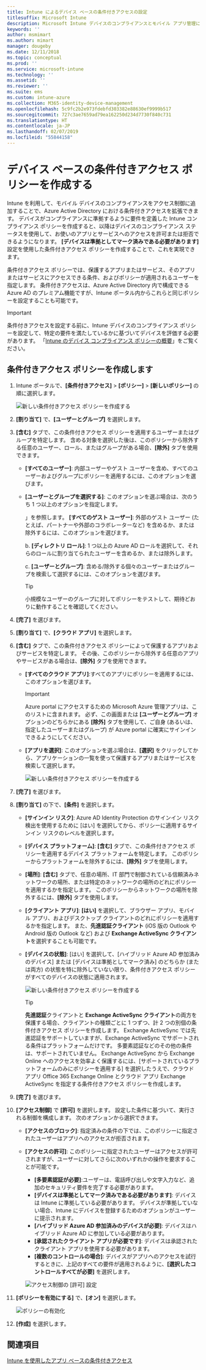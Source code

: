 ```yaml
---
title: Intune によるデバイス ベースの条件付きアクセスの設定
titlesuffix: Microsoft Intune
description: Microsoft Intune デバイスのコンプライアンスとモバイル アプリ管理に基づいて、デバイス ベースの条件付きアクセス ポリシーを作成する方法について説明します。
keywords: ''
author: msmimart
ms.author: mimart
manager: dougeby
ms.date: 12/11/2018
ms.topic: conceptual
ms.prod: ''
ms.service: microsoft-intune
ms.technology: ''
ms.assetid: ''
ms.reviewer: ''
ms.suite: ems
ms.custom: intune-azure
ms.collection: M365-identity-device-management
ms.openlocfilehash: 5c9fc2b2e973fdebfd303382e88630ef9999b517
ms.sourcegitcommit: 727c3ae7659ad79ea162250d234d7730f840c731
ms.translationtype: HT
ms.contentlocale: ja-JP
ms.lasthandoff: 02/07/2019
ms.locfileid: "55844158"
---
```

# <a name="create-a-device-based-conditional-access-policy"></a>デバイス ベースの条件付きアクセス ポリシーを作成する

Intune を利用して、モバイル デバイスのコンプライアンスをアクセス制御に追加することで、Azure Active Directory における条件付きアクセスを拡張できます。 デバイスがコンプライアンスに準拠するように要件を定義した Intune コンプライアンス ポリシーを作成すると、以降はデバイスのコンプライアンス ステータスを使用して、お使いのアプリとサービスへのアクセスを許可または拒否できるようになります。 **[デバイスは準拠としてマーク済みである必要があります]** 設定を使用した条件付きアクセス ポリシーを作成することで、これを実現できます。 

条件付きアクセス ポリシーでは、保護するアプリまたはサービス、そのアプリまたはサービスにアクセスできる条件、およびポリシーが適用されるユーザーを指定します。 条件付きアクセスは、Azure Active Directory 内で構成できる Azure AD のプレミアム機能ですが、Intune ポータル内からこれらと同じポリシーを設定することも可能です。 

> [!IMPORTANT]
> 条件付きアクセスを設定する前に、Intune デバイスのコンプライアンス ポリシーを設定して、特定の要件を満たしているかに基づいてデバイスを評価する必要があります。 「[Intune のデバイス コンプライアンス ポリシーの概要](device-compliance-get-started.md)」をご覧ください。

## <a name="create-conditional-access-policy"></a>条件付きアクセス ポリシーを作成します

1.  Intune ポータルで、**[条件付きアクセス]** > **[ポリシー]** > **[新しいポリシー]** の順に選択します。
   
    ![新しい条件付きアクセス ポリシーを作成する](media/create-conditional-access-intune/create-ca.png)
 
2.  **[割り当て]** で、**[ユーザーとグループ]** を選択します。 
3.  **[含む]** タブで、この条件付きアクセス ポリシーを適用するユーザーまたはグループを特定します。 含める対象を選択した後は、このポリシーから除外する任意のユーザー、ロール、またはグループがある場合、**[除外]** タブを使用できます。  
    - **[すべてのユーザー]**: 内部ユーザーやゲスト ユーザーを含め、すべてのユーザーおよびグループにポリシーを適用するには、このオプションを選びます。
  
    - **[ユーザーとグループを選択する]**: このオプションを選ぶ場合は、次のうち 1 つ以上のオプションを指定します。
  
      」を参照します。 **[すべてのゲスト ユーザー]**: 外部のゲスト ユーザー (たとえば、パートナーや外部のコラボレーターなど) を含めるか、または除外するには、このオプションを選びます。
       
      b. **[ディレクトリ ロール]**: 1 つ以上の Azure AD ロールを選択して、それらのロールに割り当てられたユーザーを含めるか、または除外します。
      
      c. **[ユーザーとグループ]**: 含める/除外する個々のユーザーまたはグループを検索して選択するには、このオプションを選びます。
     
       > [!TIP]  
       > 小規模なユーザーのグループに対してポリシーをテストして、期待どおりに動作することを確認してください。
4.  **[完了]** を選びます。
5.  **[割り当て]** で、**[クラウド アプリ]** を選択します。 
6.  **[含む]** タブで、この条件付きアクセス ポリシーによって保護するアプリおよびサービスを特定します。 その後、このポリシーから除外する任意のアプリやサービスがある場合は、**[除外]** タブを使用できます。
    - **[すべてのクラウド アプリ]**:すべてのアプリにポリシーを適用するには、このオプションを選びます。
      > [!IMPORTANT]  
      > Azure portal にアクセスするための Microsoft Azure 管理アプリは、このリストに含まれます。 必ず、この画面または **[ユーザーとグループ]** オプションのどちらかにある **[除外]** タブを使用して、ご自身 (あるいは、指定したユーザーまたはグループ) が Azure portal に確実にサインインできるようにしてください。 

    - **[アプリを選択]**: このオプションを選ぶ場合は、**[選択]** をクリックしてから、アプリケーションの一覧を使って保護するアプリまたはサービスを検索して選択します。
    
      ![新しい条件付きアクセス ポリシーを作成する](media/create-conditional-access-intune/create-ca-select-apps.png)

7.  **[完了]** を選びます。
8.  **[割り当て]** の下で、**[条件]** を選択します。
    - **[サインイン リスク]**: Azure AD Identity Protection のサインイン リスク検出を使用するために [はい] を選択してから、ポリシーに適用するサインイン リスクのレベルを選択します。
    - **[デバイス プラットフォーム]**: **[含む]** タブで、この条件付きアクセス ポリシーを適用するデバイス プラットフォームを特定します。 このポリシーからプラットフォームを除外するには、**[除外]** タブを使用します。
    - **[場所]**: **[含む]** タブで、任意の場所、IT 部門で制御されている信頼済みネットワークの場所、または特定のネットワークの場所のどれにポリシーを適用するかを指定します。 このポリシーからネットワークの場所を除外するには、**[除外]** タブを使用します。 
    - **[クライアント アプリ]**: **[はい]** を選択して、ブラウザー アプリ、モバイル アプリ、およびデスクトップ クライアントのどれにポリシーを適用するかを指定します。 また、**先進認証クライアント** (iOS 版の Outlook や Android 版の Outlook など) および **Exchange ActiveSync クライアント**を選択することも可能です。
    - **[デバイスの状態]**: [はい] を選択して、[ハイブリッド Azure AD 参加済みのデバイス] または [デバイスは準拠としてマーク済み] のどちらか (または両方) の状態を特に除外していない限り、条件付きアクセス ポリシーがすべてのデバイスの状態に適用されます。
    
      ![新しい条件付きアクセス ポリシーを作成する](media/create-conditional-access-intune/create-ca-device-platforms.png)

      > [!TIP]  
      > **先進認証**クライアントと **Exchange ActiveSync クライアント**の両方を保護する場合、クライアントの種類ごとに 1 つずつ、計 2 つの別個の条件付きアクセス ポリシーを作成します。 Exchange ActiveSync では先進認証をサポートしていますが、Exchange ActiveSync でサポートされる条件はプラットフォームだけです。 多要素認証などのその他の条件は、サポートされていません。 Exchange ActiveSync から Exchange Online へのアクセスを効率よく保護するには、[サポートされているプラットフォームのみにポリシーを適用する] を選択したうえで、クラウド アプリ Office 365 Exchange Online とクラウド アプリ Exchange ActiveSync を指定する条件付きアクセス ポリシーを作成します。

9.  **[完了]** を選びます。
10. **[アクセス制御]** で **[許可]** を選択します。 設定した条件に基づいて、実行される制御を構成します。  次のオプションから選択できます。
    - **[アクセスのブロック]**: 指定済みの条件の下では、このポリシーに指定されたユーザーはアプリへのアクセスが拒否されます。
    - **[アクセスの許可]**: このポリシーに指定されたユーザーはアクセスが許可されますが、ユーザーに対してさらに次のいずれかの操作を要求することが可能です。
      - **[多要素認証が必要]**:ユーザーは、電話呼び出しや文字入力など、追加のセキュリティ要件を完了する必要があります。
      - **[デバイスは準拠としてマーク済みである必要があります]**: デバイスは Intune に準拠している必要があります。 デバイスが準拠していない場合、Intune にデバイスを登録するためのオプションがユーザーに提示されます。 
      - **[ハイブリッド Azure AD 参加済みのデバイスが必要]**: デバイスはハイブリッド Azure AD に参加している必要があります。
      - **[承認されたクライアント アプリが必要です]**: デバイスは承認されたクライアント アプリを使用する必要があります。 
      - **[複数のコントロールの場合]**: デバイスがアプリへのアクセスを試行するときに、上記のすべての要件が適用されるように、**[選択したコントロールすべてが必要]** を選択します。
    
      ![アクセス制御の [許可] 設定](media/create-conditional-access-intune/create-ca-grant-access-settings.png)
 
11. **[ポリシーを有効にする]** で、**[オン]** を選択します。
     
     ![ポリシーの有効化](media/create-conditional-access-intune/enable-policy.png)

12. **[作成]** を選択します。

## <a name="see-also"></a>関連項目
[Intune を使用したアプリ ベースの条件付きアクセス](app-based-conditional-access-intune.md)
